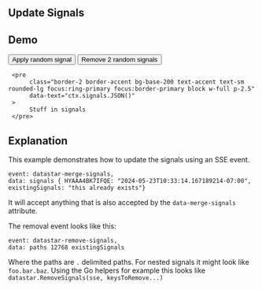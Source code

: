 ## Update Signals

## Demo

<div
     data-merge-signals='{"existingSignals":"this already exists"}'
>
     <button
          class="btn btn-success"
          data-on-click="@post('/examples/update_signals/data/patch')"
     >
          Apply random signal
     </button>
     <button
          class="btn btn-error"
          data-on-click="@delete('/examples/update_signals/data/patch')"
     >
          Remove 2 random signals
     </button>

     <pre
          class="border-2 border-accent bg-base-200 text-accent text-sm rounded-lg focus:ring-primary focus:border-primary block w-full p-2.5"
          data-text="ctx.signals.JSON()"
     >
          Stuff in signals
     </pre>

</div>

## Explanation

This example demonstrates how to update the signals using an SSE event.

```text/event-stream
event: datastar-merge-signals,
data: signals { HYAAA4BK7IFQE: "2024-05-23T10:33:14.167189214-07:00", existingSignals: "this already exists"}
```

It will accept anything that is also accepted by the `data-merge-signals` attribute.

The removal event looks like this:

```text/event-stream
event: datastar-remove-signals,
data: paths 12768 existingSignals
```

Where the paths are `.` delimited paths. For nested signals it might look like `foo.bar.baz`. Using the Go helpers for example this looks like `datastar.RemoveSignals(sse, keysToRemove...)`
